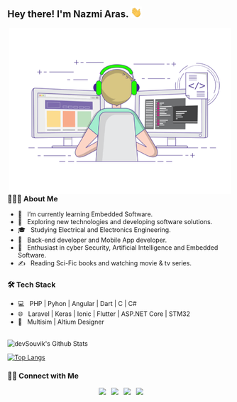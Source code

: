 <h2> Hey there! I'm Nazmi Aras. <img src="https://raw.githubusercontent.com/nazmiaras/nazmiaras/main/Hi.gif" width="25"></h2>
<img align="right" alt="GIF" src="https://raw.githubusercontent.com/nazmiaras/nazmiaras/main/gif3.gif" width="500"/>

<h3> 👨🏻‍💻 About Me </h3>

- 🔭 &nbsp; I’m currently learning Embedded Software.
- 🤔 &nbsp; Exploring new technologies and developing software solutions.
- 🎓 &nbsp; Studying Electrical and Electronics Engineering.
- 💼 &nbsp; Back-end developer and Mobile App developer.
- 🌱 &nbsp; Enthusiast in cyber Security, Artificial Intelligence and Embedded Software.
- ✍️ &nbsp; Reading Sci-Fic books and watching movie & tv series.

<h3>🛠 Tech Stack</h3>

- 💻 &nbsp; PHP | Pyhon | Angular | Dart | C | C#  
- 🌐 &nbsp; Laravel | Keras | Ionic | Flutter | ASP.NET Core | STM32
- 🔧 &nbsp; Multisim | Altium Designer
<br>

<img align="center" src="https://github-readme-stats.vercel.app/api?username=nazmiaras&include_all_commits=true&count_private=true&show_icons=true&line_height=20&title_color=7A7ADB&icon_color=2234AE&text_color=D3D3D3&bg_color=0,000000,130F40" alt="devSouvik's Github Stats">

</br>

[![Top Langs](https://github-readme-stats.vercel.app/api/top-langs/?username=devSouvik&layout=compact&text_color=daf7dc&bg_color=151515)](https://github.com/nazmiaras/github-readme-stats)


<h3> 🤝🏻 Connect with Me </h3>

<p align="center">
&nbsp; <a href="https://twitter.com/nazmi_aras" target="_blank" rel="noopener noreferrer"><img src="https://img.icons8.com/plasticine/100/000000/twitter.png" width="50" /></a>  
&nbsp; <a href="https://www.instagram.com/nazmiaras/" target="_blank" rel="noopener noreferrer"><img src="https://img.icons8.com/plasticine/100/000000/instagram-new.png" width="50" /></a>  
&nbsp; <a href="https://www.linkedin.com/in/nazmiaras/" target="_blank" rel="noopener noreferrer"><img src="https://img.icons8.com/plasticine/100/000000/linkedin.png" width="50" /></a>
&nbsp; <a href="mailto:nazmiaras@yahoo.com" target="_blank" rel="noopener noreferrer"><img src="https://img.icons8.com/plasticine/100/000000/gmail.png"  width="50" /></a>
</p>
